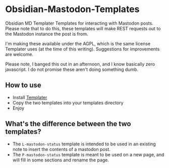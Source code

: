 # Obsidian-Mastodon-Templates
Obsidian MD Templater Templates for interacting with Mastodon posts.  Please note that to do this, these templates will 
make REST requests out to the Mastodon instance the post is from.

I'm making these available under the AGPL, which is the same license Templater uses (at the time of this writing).
Suggestions for improvements are welcome.

Please note, I banged this out in an afternoon, and I know basically zero javascript.  I do not promise these aren't
doing something dumb.

## How to use
- Install [Templater](https://github.com/SilentVoid13/Templater)
- Copy the two templates into your templates directory
- Enjoy

## What's the difference between the two templates?
- The `L-mastodon-status` template is intended to be used in an existing note to insert the contents of a mastodon post.
- The `P-mastodon-status` template is meant to be used on a new page, and will fill in some sections and rename the page.

